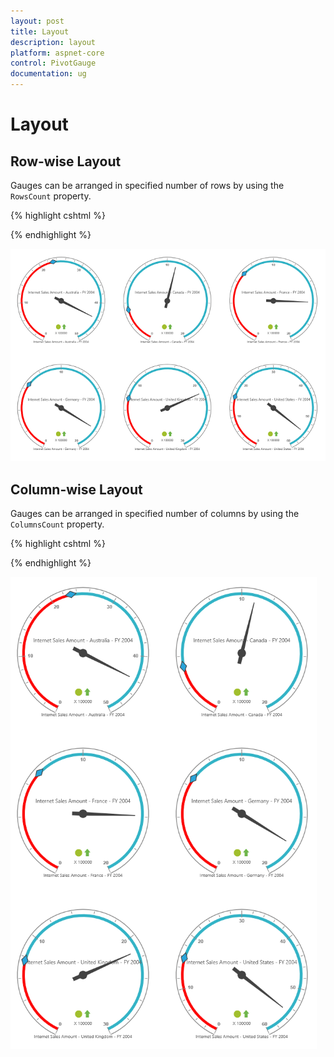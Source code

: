 ```yaml
---
layout: post
title: Layout
description: layout 
platform: aspnet-core
control: PivotGauge
documentation: ug
---
```


# Layout 

## Row-wise Layout

Gauges can be arranged in specified number of rows by using the `RowsCount` property.

{% highlight cshtml %}

<ej-pivot-gauge id="PivotGauge1" rows-count="2"></ej-pivot-gauge>

{% endhighlight %}

![](Layout_images/RowBased.png) 

## Column-wise Layout

Gauges can be arranged in specified number of columns by using the `ColumnsCount` property.

{% highlight cshtml %}

<ej-pivot-gauge id="PivotGauge1" columns-count="2"></ej-pivot-gauge>

{% endhighlight %}

![](Layout_images/ColumnBased.png)


